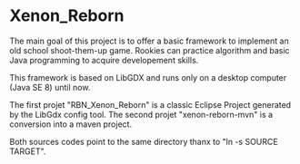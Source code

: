# Xenon_Reborn

The main goal of this project is to offer a basic framework to implement an old school shoot-them-up game. 
Rookies can practice algorithm and basic Java programming to acquire developement skills.

This framework is based on LibGDX and runs only on a desktop computer (Java SE 8) until now.

The first projet "RBN_Xenon_Reborn" is a classic Eclipse Project generated by the LibGdx config tool.
The second projet "xenon-reborn-mvn" is a conversion into a maven project.

Both sources codes point to the same directory thanx to "ln -s SOURCE TARGET".
